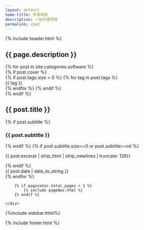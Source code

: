 ```yaml
---
layout: default
home-title: 开源项目
description: 一些开源项目
permalink: /ped
---
```


{% include header.html %}
<div class="g-banner tags-banner {{ site.postPatterns | prepend: 'post-pattern-' }} {{ site.theme-color | prepend: 'bgcolor-' }}" data-theme="{{ site.theme-color }}">
    <h2>{{ page.description }}</h2>
</div>

<main class="g-container home-content">
    <div class="article-list">
        {% for post in site.categories.software %}
            <article class="article-item">
                {% if post.cover %}
                <div class="post-cover">
               {% if post.tags.size > 0 %}
                            {% for tag in post.tags  %}
                            <div class="ribbon">
                    <span>{{ tag }}</span>
                    </div>
                            {% endfor %}
                        {% endif %}
                    <a class="post-link" href="{{ post.url }}" title="{{ post.title }}"></a>
                    <img src="{{ post.cover }}" alt="">
                </div>
                {% endif %}
                <section class="post-preview">
                    <a class="post-link" href="{{ post.url }}" title="{{ post.title }}"></a>
                    <h2 class="post-title">{{ post.title }}</h2>
                    {% if post.subtitle %}
                    <h3 class="post-subtitle">{{ post.subtitle }}</h3>
                    {% endif %}
                    {% if post.subtitle.size==0 or post.subtitle==nil %}
                    <p class="post-excerpt">{{ post.excerpt | strip_html | strip_newlines | truncate: 126}}</p>
                    {% endif %}
                </section>
                <footer class="post-meta">
                    <time class="post-date" datetime="{{ post.date | date:"%y-%m-%d" }}">{{ post.date | date_to_string }}</time>
                </footer>
            </article>
        {% endfor %}

        {% if paginator.total_pages > 1 %}
            {% include pageNav.html %}
        {% endif %}

    </div>

   {%include sidebar.html%}

</main>

{% include footer.html %}
